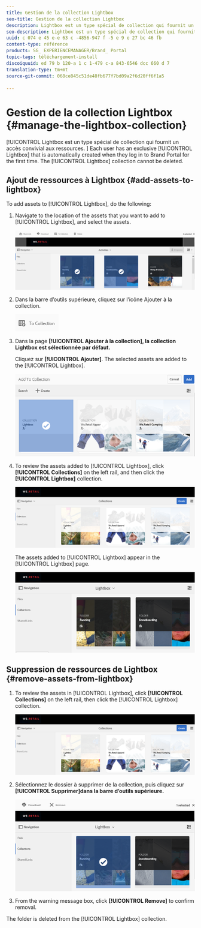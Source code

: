 ```yaml
---
title: Gestion de la collection Lightbox
seo-title: Gestion de la collection Lightbox
description: Lightbox est un type spécial de collection qui fournit un accès convivial aux ressources. Chaque utilisateur dispose d’une Lightbox exclusive qui est automatiquement créée lorsqu’il se connecte pour la première fois à Brand Portal. La collection LightBox ne peut pas être supprimée.
seo-description: Lightbox est un type spécial de collection qui fournit un accès convivial aux ressources. Chaque utilisateur dispose d’une Lightbox exclusive qui est automatiquement créée lorsqu’il se connecte pour la première fois à Brand Portal. La collection LightBox ne peut pas être supprimée.
uuid: c 074 e 45 e-e 63 c -4856-947 f -5 e 9 e 27 bc 46 fb
content-type: référence
products: SG_ EXPERIENCEMANAGER/Brand_ Portal
topic-tags: téléchargement-install
discoiquuid: ed 79 b 120-a 1 c 1-479 c-a 843-6546 dcc 660 d 7
translation-type: tm+mt
source-git-commit: 068ce845c51de48fb677f7bd09a2f6d20ff6f1a5

---
```



# Gestion de la collection Lightbox {#manage-the-lightbox-collection}

[!UICONTROL Lightbox est un type spécial de collection qui fournit un accès convivial aux ressources. ] Each user has an exclusive [!UICONTROL Lightbox] that is automatically created when they log in to Brand Portal for the first time. The [!UICONTROL Lightbox] collection cannot be deleted.

## Ajout de ressources à Lightbox {#add-assets-to-lightbox}

To add assets to [!UICONTROL Lightbox], do the following:

1. Navigate to the location of the assets that you want to add to [!UICONTROL Lightbox], and select the assets.

   ![](assets/link_sharing_assetselection.png)

2. Dans la barre d’outils supérieure, cliquez sur l’icône Ajouter à la collection.

   ![](assets/add_to_collection.png)

3. Dans la page **[!UICONTROL Ajouter à la collection], la collection Lightbox est sélectionnée par défaut.**

   Cliquez sur **[!UICONTROL Ajouter]**. The selected assets are added to the [!UICONTROL Lightbox].

   ![](assets/add_to_collectionlightbox.png)

4. To review the assets added to [!UICONTROL Lightbox], click **[!UICONTROL Collections]** on the left rail, and then click the **[!UICONTROL Lightbox]** collection.

   ![](assets/collections_lightbox.png)

   The assets added to [!UICONTROL Lightbox] appear in the [!UICONTROL Lightbox] page.

   ![](assets/added_to_collectionlightbox.png)

## Suppression de ressources de Lightbox {#remove-assets-from-lightbox}

1. To review the assets in [!UICONTROL Lightbox], click **[!UICONTROL Collections]** on the left rail, then click the [!UICONTROL Lightbox] collection.

   ![](assets/collections_lightbox-1.png)

2. Sélectionnez le dossier à supprimer de la collection, puis cliquez sur **[!UICONTROL Supprimer]dans la barre d’outils supérieure.**

   ![](assets/collections_lightboxdelete.png)

3. From the warning message box, click **[!UICONTROL Remove]** to confirm removal.

The folder is deleted from the [!UICONTROL Lightbox] collection.
